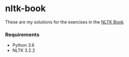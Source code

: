 # nltk-book

These are my solutions for the exercises in the [NLTK Book](http://www.nltk.org/book/)

### Requirements ###

* Python 3.6
* NLTK 3.2.2
